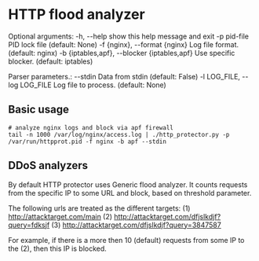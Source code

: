 HTTP flood analyzer 
===================

Optional arguments:
  -h, --help            show this help message and exit
  -p pid-file           PID lock file (default: None)
  -f {nginx}, --format {nginx}
                        Log file format. (default: nginx)
  -b {iptables,apf}, --blocker {iptables,apf}
                        Use specific blocker. (default: iptables)

Parser parameters.:
  --stdin               Data from stdin (default: False)
  -l LOG_FILE, --log LOG_FILE
                        Log file to process. (default: None)


## Basic usage

```
# analyze nginx logs and block via apf firewall 
tail -n 1000 /var/log/nginx/access.log | ./http_protector.py -p /var/run/httpprot.pid -f nginx -b apf --stdin
```

## DDoS analyzers

By default HTTP protector uses Generic flood analyzer. It counts requests from the specific IP to some URL and
block, based on threshold parameter.

The following urls are treated as the different targets:
(1) http://attacktarget.com/main
(2) http://attacktarget.com/dfjslkdjf?query=fdksjf
(3) http://attacktarget.com/dfjslkdjf?query=3847587

For example, if there is a more then 10 (default) requests from some IP to the (2), then this IP is blocked. 
